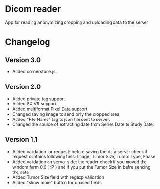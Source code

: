 #  Dicom reader
App for reading anonymizing cropping and uploading data to the server

# Changelog

 ## Version 3.0
 * Added cornerstone.js.

 ## Version 2.0
 * Added private tag support.
 * Added SQ VR support.
 * Added multiformat Pixel Data support.
 * Changed saving image to send only the cropped area.
 * Added "File Name" tag to json file sent to server.
 * Changed the source of extracting date from Series Date to Study Date. 

## Version 1.1
 * Added validation for request: before saving the data server check if request contains following fiels: Image, Tumor Size, Tumor Type, Phase
 * Added validation on server side: the reader check if you moved the windom form 0,0 ( :P ) and if you put the Tumor Size in befre sending the data
 * Added Tumor Size field with regexp validation
 * Added "show more" button for unused fields
 
